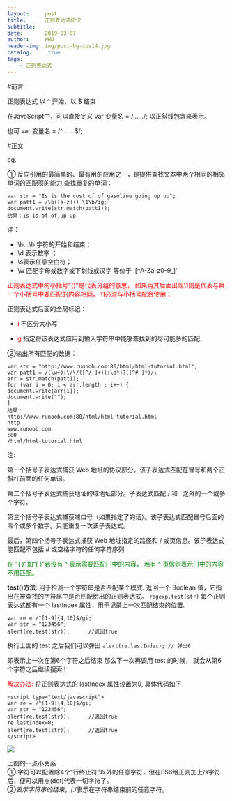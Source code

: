 ```yaml
---
layout:     post
title:      正则表达式初识
subtitle:   
date:       2019-03-07
author:     WHD
header-img: img/post-bg-ios14.jpg
catalog: 	 true
tags:
    - 正则表达式
---
```


#前言

正则表达式 以 ^ 开始，以 $ 结束

在JavaScript中，可以直接定义 var 变量名 = /....../;
以正斜线包含来表示。

也可 var 变量名 = /^.......$/;

#正文

eg.

① 反向引用的最简单的、最有用的应用之一，是提供查找文本中两个相同的相邻单词的匹配项的能力
查找重复的单词：

```
var str = "Is is the cost of of gasoline going up up";
var patt1 = /\b([a-z]+) \1\b/ig;
document.write(str.match(patt1));
结果：Is is,of of,up up
```
注：

* \b...\b 字符的开始和结束；
* \d 表示数字 ；
* \s表示任意空白符；
* \w 匹配字母或数字或下划线或汉字 等价于 '[^A-Za-z0-9_]'


<font color=#ff0000> 正则表达式中的小括号"()"是代表分组的意思， 如果再其后面出现\1则是代表与第一个小括号中要匹配的内容相同， \1必须与小括号配合使用；</font>


正则表达式后面的全局标记：

* <font color=#ff0000>i</font> 不区分大小写 

* <font color=#ff0000>g</font> 指定将该表达式应用到输入字符串中能够查找到的尽可能多的匹配.

②输出所有匹配的数据：

```
var str = "http://www.runoob.com:80/html/html-tutorial.html"; 
var patt1 = /(\w+):\/\/([^/:]+)(:\d*)?([^# ]*)/; 
arr = str.match(patt1); 
for (var i = 0; i < arr.length ; i++) { 
document.write(arr[i]); 
document.write(""); 
}
结果：
http://www.runoob.com:80/html/html-tutorial.html
http
www.runoob.com
:80
/html/html-tutorial.html

```
注:

第一个括号子表达式捕获 Web 地址的协议部分。该子表达式匹配在冒号和两个正斜杠前面的任何单词。

第二个括号子表达式捕获地址的域地址部分。子表达式匹配 / 和 : 之外的一个或多个字符。

第三个括号子表达式捕获端口号（如果指定了的话）。该子表达式匹配冒号后面的零个或多个数字。只能重复一次该子表达式。

最后，第四个括号子表达式捕获 Web 地址指定的路径和 / 或页信息。该子表达式能匹配不包括 # 或空格字符的任何字符序列

<font color=#008000>在 "( )"加“[ ]”若没有 ^ 表示需要匹配[ ]中的内容， 若有 ^ 页信则表示[ ]中的内容不用匹配。</font>  

**test()方法**: 用于检测一个字符串是否匹配某个模式. 返回一个 Boolean 值，它指出在被查找的字符串中是否匹配给出的正则表达式。 
`
regexp.test(str)
`
每个正则表达式都有一个 lastIndex 属性，用于记录上一次匹配结束的位置.

```
var re = /^[1-9]{4,10}$/gi;
var str = "123456";
alert(re.test(str));      //返回true
```

执行上面的 test 之后我们可以弹出
 `alert(re.lastIndex); // 弹出6`  
 
即表示上一次在第6个字符之后结束
那么下一次再调用 test 的时候， 就会从第6个字符之后继续搜索!!  

<font color=#ff0000>解决办法:</font> 将正则表达式的 lastIndex 属性设置为0,
具体代码如下

```
<script type="text/javascript">
var re = /^[1-9]{4,10}$/gi;
var str = "123456";
alert(re.test(str));      //返回true
re.lastIndex=0;
alert(re.test(str));      //返回true
</script>

```
![](regexpImg.jpg)

上图的一点小关系  
①.字符可以配置除4个“行终止符”以外的任意字符，但在ES6给正则加上/s字符后，便可以用点(dot)代表一切字符了。  
②$表示字符串的结束，/.$/表示在字符串结束前的任意字符。





